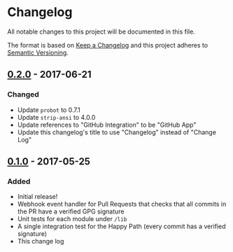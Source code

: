 # Changelog
All notable changes to this project will be documented in this file.

The format is based on [Keep a Changelog](http://keepachangelog.com/) and this project adheres to [Semantic Versioning](http://semver.org/).

## [0.2.0] - 2017-06-21
### Changed
- Update `probot` to 0.7.1
- Update `strip-ansi` to 4.0.0
- Update references to "GitHub Integration" to be "GitHub App"
- Update this changelog's title to use "Changelog" instead of "Change Log"

## [0.1.0] - 2017-05-25
### Added
- Initial release!
- Webhook event handler for Pull Requests that checks that all commits in the PR have a verified GPG signature
- Unit tests for each module under `/lib`
- A single integration test for the Happy Path (every commit has a verified signature)
- This change log

[0.1.0]: https://github.com/jarrodldavis/probot-gpg/compare/v0.0.0...v0.1.0
[0.2.0]: https://github.com/jarrodldavis/probot-gpg/compare/v0.1.0...v0.2.0
